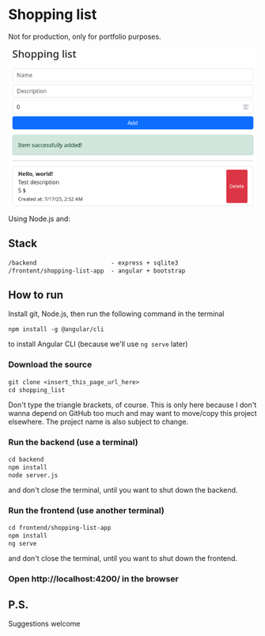 # Shopping list
Not for production, only for portfolio purposes.

![Shopping list preview](./screenshot.png)

Using Node.js and:
## Stack
```
/backend                     - express + sqlite3
/frontent/shopping-list-app  - angular + bootstrap
```
## How to run
Install git, Node.js, then run the following command in the terminal
```
npm install -g @angular/cli
```
to install Angular CLI (because we'll use `ng serve` later)
### Download the source
```
git clone <insert_this_page_url_here>
cd shopping_list
```
Don't type the triangle brackets, of course.
This is only here because I don't wanna depend on GitHub too much
and may want to move/copy this project elsewhere.
The project name is also subject to change.
### Run the backend (use a terminal)
```
cd backend
npm install
node server.js
```
and don't close the terminal, until you want to shut down the backend.
### Run the frontend (use another terminal)
```
cd frontend/shopping-list-app
npm install
ng serve
```
and don't close the terminal, until you want to shut down the frontend.
### Open http://localhost:4200/ in the browser
## P.S.
Suggestions welcome
